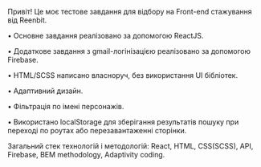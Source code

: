 Привіт! Це моє тестове завдання для відбору на Front-end стажування від Reenbit.

• Основне завдання реалізовано за допомогою ReaсtJS.

• Додаткове завдання з gmail-логінізацією реалізовано за допомогою Firebase.

• HTML/SCSS написано власноруч, без використання UI бібліотек.

• Адаптивний дизайн.

• Фільтрація по імені персонажів.

• Використано localStorage для зберігання результатів пошуку при переході по роутах або перезавантаженні сторінки.

Загальний стек технологій і методологій: React, HTML, CSS(SCSS), API, Firebase, BEM methodology, Adaptivity coding.
